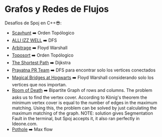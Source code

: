 # Grafos y Redes de Flujos 

Desafíos de Spoj en C++:sunglasses::

- [Scavhunt](http://www.spoj.com/problems/SCAVHUNT/) :arrow_right: Orden Topólogico
- [ALLI IZZ WELL](http://www.spoj.com/problems/ALLIZWEL/) :arrow_right: DFS
- [Arbitrage](http://www.spoj.com/problems/ARBITRAG/) :arrow_right: Floyd Warshall
- [Toposort](http://www.spoj.com/problems/TOPOSORT/) :arrow_right: Orden Topólogico
- [The Shortest Path](http://www.spoj.com/problems/SHPATH/) :arrow_right: Dijkstra
- [Prayatna PR Team](http://www.spoj.com/problems/CAM5/) :arrow_right: DFS para encontrar solo los vertices conectados
- [Magical Bridges at Hogwarts](http://www.spoj.com/problems/AMR11F/) :arrow_right: Floyd Warshall considerando solo los vertices que nos importan.
- [Room of Death](http://www.spoj.com/problems/QUEST4/) :arrow_right: Bipartite Graph of rows and columns. The problem asks us to find the vertex cover. According to König's theorem the minimum vertex cover is equal to the number of edges in the maximum matching. Using this, the problem can be solved by just calculating the maximum matching of the graph.
NOTE: solution gives Segmentation Fault in the terminal, but Spoj accepts it, it also ran perfectly in Ideone.com.
- [Pothole](http://www.spoj.com/problems/POTHOLE/) :arrow_right: Max flow

